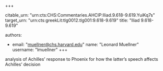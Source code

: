 +++


citable_urn: "urn:cts:CHS:Commentaries.AHCIP:Iliad.9.618-9.619.YuiKq7s"
target_urn: "urn:cts:greekLit:tlg0012.tlg001:9.618-9.619"
title: "Iliad 9.618-9.619"

authors:
- email: "muellner@chs.harvard.edu"
  name: "Leonard Muellner"
  username: "lmuellner"
+++

<p>analysis of Achilles’ response to Phoenix for how the latter’s speech affects Achilles’ decision</p>